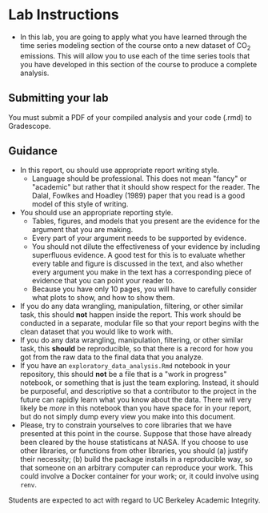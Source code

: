 # Lab Instructions

- In this lab, you are going to apply what you have learned through the time series modeling section of the course onto a new dataset of $\text{CO}_2$ emissions. This will allow you to use each of the time series tools that you have developed in this section of the course to produce a complete analysis. 

## Submitting your lab 

You must submit a PDF of your compiled analysis and your code (.rmd) to Gradescope.

## Guidance

- In this report, ou should use appropriate report writing style. 
  - Language should be professional. This does not mean "fancy" or "academic" but rather that it should show respect for the reader. The Dalal, Fowlkes and Hoadley (1989) paper that you read is a good model of this style of writing. 
- You should use an appropriate reporting style. 
  - Tables, figures, and models that you present are the evidence for the argument that you are making. 
  - Every part of your argument needs to be supported by evidence. 
  - You should not dilute the effectiveness of your evidence by including superfluous evidence. A good test for this is to evaluate whether every table and figure is discussed in the text, and also whether every argument you make in the text has a corresponding piece of evidence that you can point your reader to. 
  - Because you have only 10 pages, you will have to carefully consider what plots to show, and how to show them. 
- If you do any data wrangling, manipulation, filtering, or other similar task, this should **not** happen inside the report. This work should be conducted in a separate, modular file so that your report begins with the clean dataset that you would like to work with. 
- If you do any data wrangling, manipulation, filtering, or other similar task, this **should** be reproducible, so that there is a record for how you got from the raw data to the final data that you analyze. 
- If you have an `exploratory_data_analysis.Rmd` notebook in your repository, this should **not** be a file that is a "work in progress" notebook, or something that is just the team exploring. Instead, it should be purposeful, and descriptive so that a contributor to the project in the future can rapidly learn what you know about the data. There will very likely be _more_ in this notebook than you have space for in your report, but do not simply dump every view you make into this document. 
- Please, try to constrain yourselves to core libraries that we have presented at this point in the course. Suppose that those have already been cleared by the house statisticans at NASA. If you choose to use other libraries, or functions from other libraries, you should (a) justify their necessity; (b) build the package installs in a reproducible way, so that someone on an arbitrary computer can reproduce your work. This could involve a Docker container for your work; or, it could involve using `renv`. 

Students are expected to act with regard to UC Berkeley Academic Integrity.
